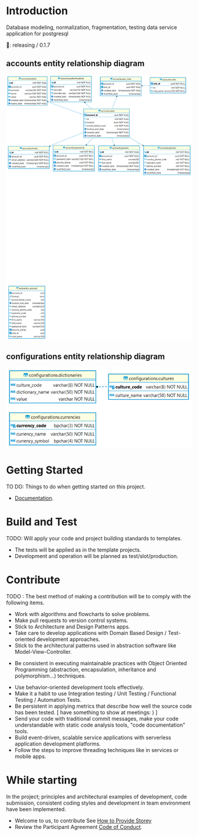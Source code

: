 # Introduction 
Database modeling, normalization, fragmentation, testing data service application for postgresql

🔖: releasing / 0.1.7

## accounts entity relationship diagram 
![accounts-entity-relationship-diagram](docs/media/accounts-entity-relationship-diagram.png)

## configurations entity relationship diagram 
![configurations-entity-relationship-diagram](docs/media/configurations-entity-relationship-diagram.png)

# Getting Started
TO DO: Things to do when getting started on this project.
- [Documentation](docs/README.md).

# Build and Test
TODO: Will apply your code and project building standards to templates.
* The tests will be applied as in the template projects.
* Development and operation will be planned as test/slot/production.

# Contribute
TODO : The best method of making a contribution will be to comply with the following items.
* Work with algorithms and flowcharts to solve problems.
* Make pull requests to version control systems.
* Stick to Architecture and Design Patterns apps.
* Take care to develop applications with Domain Based Design / Test-oriented development approaches.
* Stick to the architectural patterns used in abstraction software like Model-View-Controller.
- Be consistent in executing maintainable practices with Object Oriented Programming (abstraction, encapsulation, inheritance and polymorphism...) techniques.
* Use behavior-oriented development tools effectively.
* Make it a habit to use Integration testing / Unit Testing / Functional Testing / Automation Tests.
* Be persistent in applying metrics that describe how well the source code has been tested. [ have something to show at meetings: ) ]
* Send your code with traditional commit messages, make your code understandable with static code analysis tools, "code documentation" tools.
* Build event-driven, scalable service applications with serverless application development platforms.
* Follow the steps to improve threading techniques like in services or mobile apps. 

# While starting

In the project; principles and architectural examples of development, code submission, consistent coding styles and development in team environment have been implemented.

- Welcome to us, to contribute See [How to Provide Storey](CONTRIBUTING.md)
- Review the Participant Agreement [Code of Conduct](CODE_OF_CONDUCT.md).
